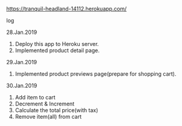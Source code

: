 https://tranquil-headland-14112.herokuapp.com/

log

28.Jan.2019 
1. Deploy this app to Heroku server.
2. Implemented product detail page.

29.Jan.2019
1. Implemented product previews page(prepare for shopping cart).

30.Jan.2019
1. Add item to cart 
2. Decrement & Increment
3. Calculate the total price(with tax)
4. Remove item(all) from cart